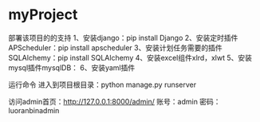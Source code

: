 # myProject
部署该项目的的支持
1、安装django：pip install Django
2、安装定时插件APScheduler：pip install apscheduler
3、安装计划任务需要的插件SQLAlchemy：pip install SQLAlchemy
4、安装excel组件xlrd，xlwt
5、安装mysql插件mysqlDB：
6、安装yaml插件


运行命令
进入到项目根目录：python manage.py runserver


访问admin首页：http://127.0.0.1:8000/admin/        账号：admin  密码：luoranbinadmin